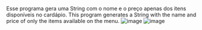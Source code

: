 Esse programa gera uma String com o nome e o preço apenas dos itens disponíveis no cardápio.
This program generates a String with the name and price of only the items available on the menu.
![image](https://user-images.githubusercontent.com/105609972/184554482-18d6d7d2-aada-4825-a05a-ee9469c2809a.png)
![image](https://user-images.githubusercontent.com/105609972/184554488-f30dcfad-1ae1-4aaa-bc06-237a766c4480.png)

